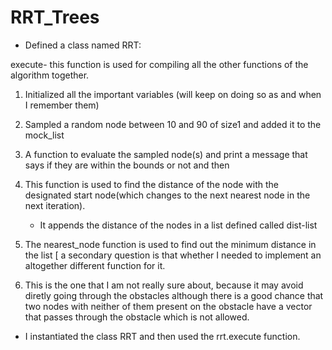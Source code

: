 # RRT_Trees

- Defined a class named RRT:

execute- this function is used for compiling all the other functions of the algorithm together. 


1. Initialized all the important variables (will keep on doing so as and when I remember them)

2. Sampled a random node between 10 and 90 of size1 and added it to the mock_list 

3. A function to evaluate the sampled node(s) and print a message that says if they are within the bounds or not and then 

4. This function is used to find the distance of the node with the designated start node(which changes to the next nearest node in the next iteration). 
   - It appends the distance of the nodes in a list defined called dist-list 

5. The nearest_node function is used to find out the minimum distance in the list 
  [ a secondary question is that whether I needed to implement an altogether different function for it. 

6. This is the one that I am not really sure about, because it may avoid diretly going through the obstacles although there is a good chance that two nodes with neither of them present on the obstacle have a vector that passes through the obstacle which is not allowed.

- I instantiated the class RRT and then used the rrt.execute function.







